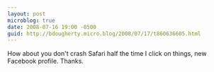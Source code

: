 ```yaml
---
layout: post
microblog: true
date: 2008-07-16 19:00 -0500
guid: http://bdougherty.micro.blog/2008/07/17/t860636605.html
---
```

How about you don't crash Safari half the time I click on things, new Facebook profile. Thanks.
